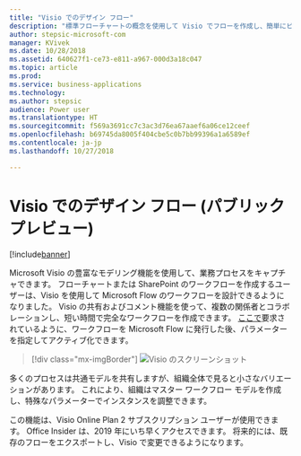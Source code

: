 ```yaml
---
title: "Visio でのデザイン フロー"
description: "標準フローチャートの概念を使用して Visio でフローを作成し、簡単にビジュアル化できるようにフローを Visio にエクスポートします。"
author: stepsic-microsoft-com
manager: KVivek
ms.date: 10/28/2018
ms.assetid: 640627f1-ce73-e811-a967-000d3a18c047
ms.topic: article
ms.prod: 
ms.service: business-applications
ms.technology: 
ms.author: stepsic
audience: Power user
ms.translationtype: HT
ms.sourcegitcommit: f569a3691cc7c3ac3d76ea67aaef6a06ce12ceef
ms.openlocfilehash: b69745da8005f404cbe5c0b7bb99396a1a6589ef
ms.contentlocale: ja-jp
ms.lasthandoff: 10/27/2018

---
```

# <a name="design-flows-in-visio-public-preview"></a>Visio でのデザイン フロー (パブリック プレビュー)


[!include[banner](../../includes/banner.md)]

Microsoft Visio の豊富なモデリング機能を使用して、業務プロセスをキャプチャできます。 フローチャートまたは SharePoint のワークフローを作成するユーザーは、Visio を使用して Microsoft Flow のワークフローを設計できるようになりました。 Visio の共有およびコメント機能を使って、複数の関係者とコラボレーションし、短い時間で完全なワークフローを作成できます。 [ここで](https://powerusers.microsoft.com/t5/Flow-Ideas/Interactively-Build-Microsoft-WORKFlows-visually-in-Visio-Two/idi-p/54269)要求されているように、ワークフローを Microsoft Flow に発行した後、パラメーターを指定してアクティブ化できます。

> [!div class="mx-imgBorder"]
> ![Visio のスクリーンショット](media/visio_01.png "Visio のスクリーンショット")

多くのプロセスは共通モデルを共有しますが、組織全体で見ると小さなバリエーションがあります。 これにより、組織はマスター ワークフロー モデルを作成し、特殊なパラメーターでインスタンスを調整できます。

この機能は、Visio Online Plan 2 サブスクリプション ユーザーが使用できます。 Office Insider は、2019 年にいち早くアクセスできます。 将来的には、既存のフローをエクスポートし、Visio で変更できるようになります。

